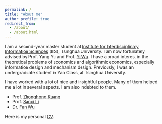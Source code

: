 ```yaml
---
permalink: /
title: "About me"
author_profile: true
redirect_from: 
  - /about/
  - /about.html
---
```


I am a second-year master student at [Institute for Interdisciplinary Information Sciences](https://iiis.tsinghua.edu.cn/) (IIIS), Tsinghua University. I am now fortunately advised by Prof. Yang Yu and Prof. [Yi Wu](https://jxwuyi.weebly.com/). I have a broad interest in the theoretical problems of economics and algorithmic economics, especially information design and mechanism design. Previously, I was an undergraduate student in Yao Class, at Tsinghua University.

I have worked with a lot of nice and insightful people. Many of them helped me a lot in several aspects. I am also indebted to them.<br>
- Prof. [Zhonghong Kuang](https://zhkuang.weebly.com/)
- Prof. [Sanxi Li](http://econ.ruc.edu.cn/jszy/4e35b71d197a4e23911b7a761b67780e.htm)
- Dr. [Fan Wu](https://wuf17.weebly.com/)

Here is my personal [CV](/files/Yi_Liu_s_CV.pdf).
